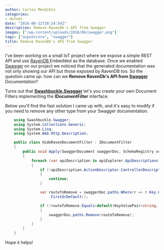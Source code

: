 ```yaml
---
author: Carlos Mendible
categories:
- dotnet
date: "2016-06-12T20:24:54Z"
description: Remove RavenDb's API from Swagger
images: ["/wp-content/uploads/2016/06/swagger.png"]
tags: ["aspnetcore", "swagger"]
title: Remove RavenDb's API from Swagger
---
```

I've been working on a small IoT project where we expose a simple REST API and use <a href="https://ravendb.net/" target="_blank">RavenDB </a>Embedded as the database. Once we enabled <a href="http://swagger.io/" target="_blank">Swagger</a> on our project we noticed that the generated documentation was not only showing our API but those exposed by RavenDB too. So the question came up: how can we **Remove RavenDb's API from <a href="http://swagger.io/" target="_blank">Swagger</a>** Documentation?

Turns out that **<a href="https://github.com/domaindrivendev/Swashbuckle" target="_blank">Swashbuckle.Swagger</a>** let's you create your own Document Filters implementing the **IDocumentFilter** interface.

Below you'll find the fast solution I came up with, and it's easy to modify if you need to remove any other type from your Swagger documentation.

``` csharp
    using Swashbuckle.Swagger;
    using System.Collections.Generic;
    using System.Linq;
    using System.Web.Http.Description;

    public class HideRavenDocumentFilter : IDocumentFilter
    {
        public void Apply(SwaggerDocument swaggerDoc, SchemaRegistry schemaRegistry, IApiExplorer apiExplorer)
        {
            foreach (var apiDescription in apiExplorer.ApiDescriptions)
            {
                if (!apiDescription.ActionDescriptor.ControllerDescriptor.ControllerType.Namespace.StartsWith("Raven"))
                {
                    continue;
                }

                var routeToRemove = swaggerDoc.paths.Where(r => r.Key.Contains(apiDescription.ActionDescriptor.ControllerDescriptor.ControllerName))
                    .FirstOrDefault();

                if (!routeToRemove.Equals(default(KeyValuePair<string, PathItem>)))
                {
                    swaggerDoc.paths.Remove(routeToRemove);
                }
            }
        }
    }
```

Hope it helps!